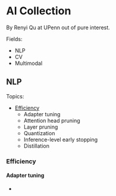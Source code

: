 # AI Collection

By Renyi Qu at UPenn out of pure interest.

Fields:
- NLP
- CV
- Multimodal

## NLP
Topics:
- [Efficiency](#efficiency)
    - Adapter tuning
    - Attention head pruning
    - Layer pruning
    - Quantization
    - Inference-level early stopping
    - Distillation

### Efficiency
#### Adapter tuning
- 